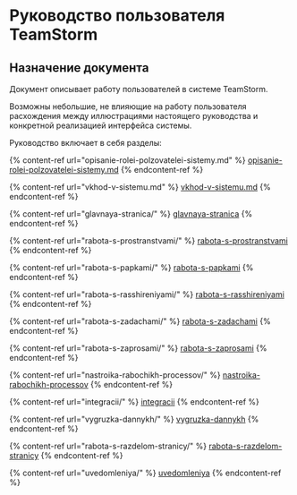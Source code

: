 # Руководство пользователя TeamStorm

## Назначение документа

Документ описывает работу пользователей в системе TeamStorm.

Возможны небольшие, не влияющие на работу пользователя расхождения между иллюстрациями настоящего руководства и конкретной реализацией интерфейса системы.

Руководство включает в себя разделы:

{% content-ref url="opisanie-rolei-polzovatelei-sistemy.md" %}
[opisanie-rolei-polzovatelei-sistemy.md](opisanie-rolei-polzovatelei-sistemy.md)
{% endcontent-ref %}

{% content-ref url="vkhod-v-sistemu.md" %}
[vkhod-v-sistemu.md](vkhod-v-sistemu.md)
{% endcontent-ref %}

{% content-ref url="glavnaya-stranica/" %}
[glavnaya-stranica](glavnaya-stranica/)
{% endcontent-ref %}

{% content-ref url="rabota-s-prostranstvami/" %}
[rabota-s-prostranstvami](rabota-s-prostranstvami/)
{% endcontent-ref %}

{% content-ref url="rabota-s-papkami/" %}
[rabota-s-papkami](rabota-s-papkami/)
{% endcontent-ref %}

{% content-ref url="rabota-s-rasshireniyami/" %}
[rabota-s-rasshireniyami](rabota-s-rasshireniyami/)
{% endcontent-ref %}

{% content-ref url="rabota-s-zadachami/" %}
[rabota-s-zadachami](rabota-s-zadachami/)
{% endcontent-ref %}

{% content-ref url="rabota-s-zaprosami/" %}
[rabota-s-zaprosami](rabota-s-zaprosami/)
{% endcontent-ref %}

{% content-ref url="nastroika-rabochikh-processov/" %}
[nastroika-rabochikh-processov](nastroika-rabochikh-processov/)
{% endcontent-ref %}

{% content-ref url="integracii/" %}
[integracii](integracii/)
{% endcontent-ref %}

{% content-ref url="vygruzka-dannykh/" %}
[vygruzka-dannykh](vygruzka-dannykh/)
{% endcontent-ref %}

{% content-ref url="rabota-s-razdelom-stranicy/" %}
[rabota-s-razdelom-stranicy](rabota-s-razdelom-stranicy/)
{% endcontent-ref %}

{% content-ref url="uvedomleniya/" %}
[uvedomleniya](uvedomleniya/)
{% endcontent-ref %}
